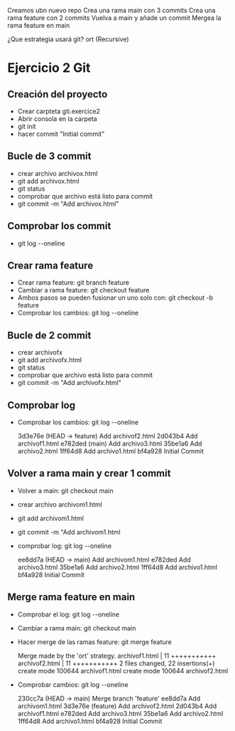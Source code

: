 Creamos ubn nuevo repo Crea una rama main con 3 commits Crea una rama feature con 2 commits Vuelva a main y añade un commit Mergea la rama feature en main

¿Que estrategia usará git? ort (Recursive)

# Ejercicio 2 Git

## Creación del proyecto
- Crear carpteta gti.exercice2
- Abrir consola en la carpeta
- git init
- hacer commit "Initial commit"

## Bucle de 3 commit
- crear archivo archivox.html
- git add archivox.html
- git status
- comprobar que archivo está listo para commit
- git commit -m "Add archivox.html"

## Comprobar los commit
- git log --oneline

## Crear rama feature
- Crear rama feature: git branch feature
- Cambiar a rama feature: git checkout feature
- Ambos pasos se pueden fusionar un uno solo con: git checkout -b feature
- Comprobar los cambios: git log --oneline

## Bucle de 2 commit
- crear archivofx
- git add archivofx.html
- git status
- comprobar que archivo está listo para commit
- git commit -m "Add archivofx.html"

## Comprobar log
- Comprobar los cambios: git log --oneline

    3d3e76e (HEAD -> feature) Add archivof2.html
    2d043b4 Add archivof1.html
    e782ded (main) Add archivo3.html
    35be1a6 Add archivo2.html
    1ff64d8 Add archivo1.html
    bf4a928 Initial Commit

## Volver a rama main y crear 1 commit
- Volver a main: git checkout main
- crear archivo archivom1.html
- git add archivom1.html
- git commit -m "Add archivom1.html
- comprobar log: git log --oneline

    ee8dd7a (HEAD -> main) Add archivom1.html
    e782ded Add archivo3.html
    35be1a6 Add archivo2.html
    1ff64d8 Add archivo1.html
    bf4a928 Initial Commit

## Merge rama feature en main
- Comprobar el log: git log --oneline
- Cambiar a rama main: git checkout main
- Hacer merge de las ramas feature: git merge feature

    Merge made by the 'ort' strategy.
    archivof1.html | 11 +++++++++++
    archivof2.html | 11 +++++++++++
    2 files changed, 22 insertions(+)
    create mode 100644 archivof1.html
    create mode 100644 archivof2.html

- Comprobar cambios: git log --oneline

    230cc7a (HEAD -> main) Merge branch 'feature'
    ee8dd7a Add archivom1.html
    3d3e76e (feature) Add archivof2.html
    2d043b4 Add archivof1.html
    e782ded Add archivo3.html
    35be1a6 Add archivo2.html
    1ff64d8 Add archivo1.html
    bf4a928 Initial Commit

